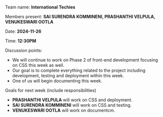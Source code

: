 Team name: **International Techies**  

Members present: **SAI SURENDRA KOMMINENI, PRASHANTHI VELPULA, VENUKESWARI OOTLA**  

Date: **2024-11-26**  

Time: **12:30PM**  

Discussion points: 

* We will continue to work on Phase 2 of front-end development focusing on CSS this week as well.    
* Our goal is to complete everything related to the project including development, testing and deployment within this week. 
* One of us will begin documenting this week.           

Goals for next week (include responsibilities)

* **PRASHANTHI VELPULA** will work on CSS and deployment.        
* **SAI SURENDRA KOMMINENI** will work on CSS and testing.      
* **VENUKESWARI OOTLA** will work on documentcm.   

